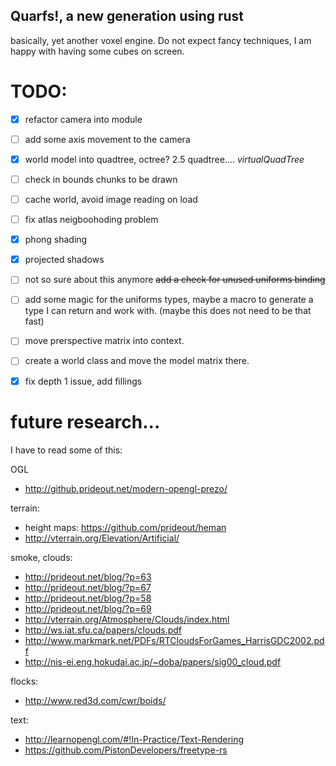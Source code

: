 
## Quarfs!, a new generation using rust

basically, yet another voxel engine.
Do not expect fancy techniques, I am happy with having some cubes on screen.

# TODO:

- [x] refactor camera into module
- [ ] add some axis movement to the camera
- [x] world model into quadtree, octree? 2.5 quadtree.... *virtualQuadTree*
- [ ] check in bounds chunks to be drawn
- [ ] cache world, avoid image reading on load
- [ ] fix atlas neigboohoding problem
- [x] phong shading
- [x] projected shadows
- [ ] not so sure about this anymore ~~add a check for unused uniforms binding~~
- [ ] add some magic for the uniforms types, maybe a macro to generate a type I can return and work with. (maybe this does not need to be that fast)
- [ ] move prerspective matrix into context.
- [ ] create a world class and move the model matrix there. 
- [x] fix depth 1 issue, add fillings 



# future research... 
I have to read some of this:

OGL
* http://github.prideout.net/modern-opengl-prezo/

terrain:
* height maps: https://github.com/prideout/heman
* http://vterrain.org/Elevation/Artificial/

smoke, clouds:
* http://prideout.net/blog/?p=63
* http://prideout.net/blog/?p=67
* http://prideout.net/blog/?p=58
* http://prideout.net/blog/?p=69
* http://vterrain.org/Atmosphere/Clouds/index.html
* http://ws.iat.sfu.ca/papers/clouds.pdf
* http://www.markmark.net/PDFs/RTCloudsForGames_HarrisGDC2002.pdf
* http://nis-ei.eng.hokudai.ac.jp/~doba/papers/sig00_cloud.pdf

flocks:
* http://www.red3d.com/cwr/boids/

text:
* http://learnopengl.com/#!In-Practice/Text-Rendering
* https://github.com/PistonDevelopers/freetype-rs
